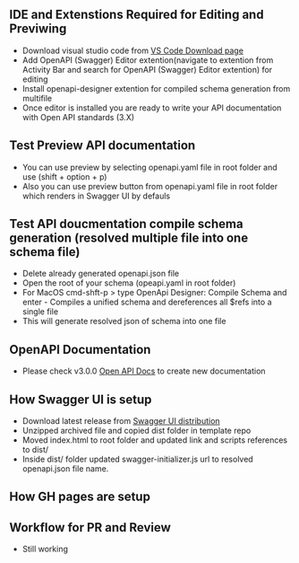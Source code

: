 ## IDE and Extenstions Required for Editing and Previwing
- Download visual studio code from [VS Code Download page](https://code.visualstudio.com/Download) 
- Add OpenAPI (Swagger) Editor extention(navigate to extention from Activity Bar and search for OpenAPI (Swagger) Editor extention) for editing
- Install openapi-designer extention for compiled schema generation from multifile
- Once editor is installed you are ready to write your API documentation with Open API standards (3.X)

## Test Preview API documentation
- You can use preview by selecting openapi.yaml file in root folder and use (shift + option + p)
- Also you can use preview button from openapi.yaml file in root folder which renders in Swagger UI by defauls

## Test API doucmentation compile schema generation (resolved multiple file into one schema file)
- Delete already generated openapi.json file
- Open the root of your schema (opeapi.yaml in root folder)
- For MacOS cmd-shft-p > type OpenApi Designer: Compile Schema and enter - Compiles a unified schema and dereferences all $refs into a single file
- This will generate resolved json of schema into one file

## OpenAPI Documentation
- Please check v3.0.0 [Open API Docs](https://swagger.io/docs/specification/basic-structure/) to create new documentation

## How Swagger UI is setup
- Download latest release from [Swagger UI distribution](https://github.com/swagger-api/swagger-ui/releases)
- Unzipped archived file and copied dist folder in template repo
- Moved index.html to root folder and updated link and scripts references to dist/
- Inside dist/ folder updated swagger-initializer.js url to resolved openapi.json file name.

## How GH pages are setup


## Workflow for PR and Review
 - Still working